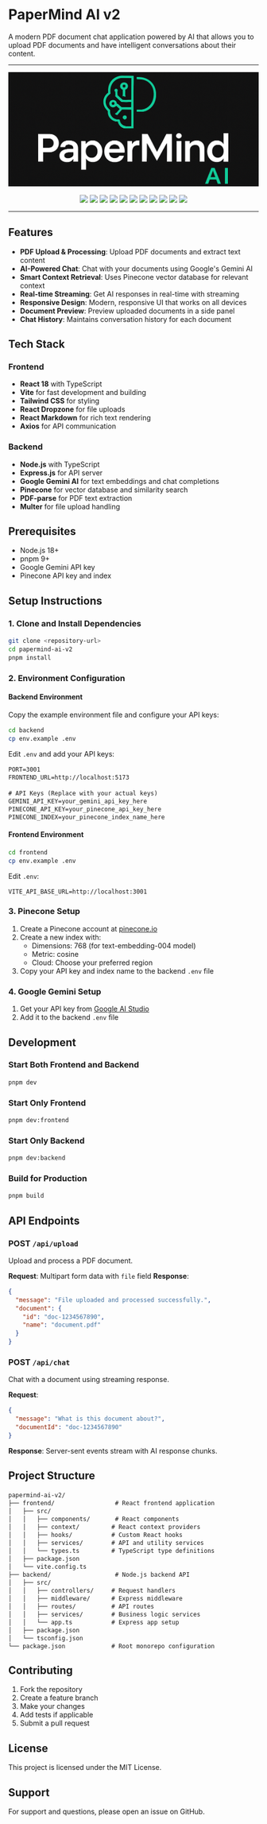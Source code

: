 
# PaperMind AI v2

A modern PDF document chat application powered by AI that allows you to upload PDF documents and have intelligent conversations about their content.

---
<p align="center">
  <img src="assets/PapermindAI.png" alt="PaperMind AI" />
</p>
<p align= 'center'>
  
<img src="https://img.shields.io/badge/Powered%20By-LangChain-blueviolet?style=for-the-badge&logo=LangChain&logoColor=white" />
<img src="https://img.shields.io/badge/Vector%20Store-FAISS-blue?style=for-the-badge" />
<img src="https://img.shields.io/badge/Frontend-React/TypeScript-orange?style=for-the-badge&logo=react&logoColor=61DAFB" />
<img src="https://img.shields.io/badge/Backend-FastAPI-teal?style=for-the-badge&logo=fastapi" />
<img src="https://img.shields.io/badge/License-MIT-informational?style=for-the-badge" />
<img src="https://img.shields.io/badge/Container-Docker-2496ED?style=for-the-badge&logo=docker&logoColor=white" />
<img src="https://img.shields.io/badge/Python-3.10+-blue?style=for-the-badge&logo=python" />
<img src="https://img.shields.io/badge/Runtime-Node.js-green?style=for-the-badge&logo=node.js&logoColor=339933" />
<img src="https://img.shields.io/badge/Package%20Manager-npm-CB3837?style=for-the-badge&logo=npm&logoColor=white" />
<img src="https://img.shields.io/badge/Shell-Bash-4EAA25?style=for-the-badge&logo=gnu-bash&logoColor=white" />
<img src="https://img.shields.io/badge/Deploy-Render-46E3B7?style=for-the-badge&logo=render&logoColor=white" />

---
## Features

- **PDF Upload & Processing**: Upload PDF documents and extract text content
- **AI-Powered Chat**: Chat with your documents using Google's Gemini AI
- **Smart Context Retrieval**: Uses Pinecone vector database for relevant context
- **Real-time Streaming**: Get AI responses in real-time with streaming
- **Responsive Design**: Modern, responsive UI that works on all devices
- **Document Preview**: Preview uploaded documents in a side panel
- **Chat History**: Maintains conversation history for each document

## Tech Stack

### Frontend
- **React 18** with TypeScript
- **Vite** for fast development and building
- **Tailwind CSS** for styling
- **React Dropzone** for file uploads
- **React Markdown** for rich text rendering
- **Axios** for API communication

### Backend
- **Node.js** with TypeScript
- **Express.js** for API server
- **Google Gemini AI** for text embeddings and chat completions
- **Pinecone** for vector database and similarity search
- **PDF-parse** for PDF text extraction
- **Multer** for file upload handling

## Prerequisites

- Node.js 18+ 
- pnpm 9+
- Google Gemini API key
- Pinecone API key and index

## Setup Instructions

### 1. Clone and Install Dependencies

```bash
git clone <repository-url>
cd papermind-ai-v2
pnpm install
```

### 2. Environment Configuration

#### Backend Environment
Copy the example environment file and configure your API keys:

```bash
cd backend
cp env.example .env
```

Edit `.env` and add your API keys:
```env
PORT=3001
FRONTEND_URL=http://localhost:5173

# API Keys (Replace with your actual keys)
GEMINI_API_KEY=your_gemini_api_key_here
PINECONE_API_KEY=your_pinecone_api_key_here
PINECONE_INDEX=your_pinecone_index_name_here
```

#### Frontend Environment
```bash
cd frontend
cp env.example .env
```

Edit `.env`:
```env
VITE_API_BASE_URL=http://localhost:3001
```

### 3. Pinecone Setup

1. Create a Pinecone account at [pinecone.io](https://pinecone.io)
2. Create a new index with:
   - Dimensions: 768 (for text-embedding-004 model)
   - Metric: cosine
   - Cloud: Choose your preferred region
3. Copy your API key and index name to the backend `.env` file

### 4. Google Gemini Setup

1. Get your API key from [Google AI Studio](https://makersuite.google.com/app/apikey)
2. Add it to the backend `.env` file

## Development

### Start Both Frontend and Backend
```bash
pnpm dev
```

### Start Only Frontend
```bash
pnpm dev:frontend
```

### Start Only Backend
```bash
pnpm dev:backend
```

### Build for Production
```bash
pnpm build
```

## API Endpoints

### POST `/api/upload`
Upload and process a PDF document.

**Request**: Multipart form data with `file` field
**Response**: 
```json
{
  "message": "File uploaded and processed successfully.",
  "document": {
    "id": "doc-1234567890",
    "name": "document.pdf"
  }
}
```

### POST `/api/chat`
Chat with a document using streaming response.

**Request**:
```json
{
  "message": "What is this document about?",
  "documentId": "doc-1234567890"
}
```

**Response**: Server-sent events stream with AI response chunks.

## Project Structure

```
papermind-ai-v2/
├── frontend/                 # React frontend application
│   ├── src/
│   │   ├── components/       # React components
│   │   ├── context/         # React context providers
│   │   ├── hooks/           # Custom React hooks
│   │   ├── services/        # API and utility services
│   │   └── types.ts         # TypeScript type definitions
│   ├── package.json
│   └── vite.config.ts
├── backend/                  # Node.js backend API
│   ├── src/
│   │   ├── controllers/     # Request handlers
│   │   ├── middleware/      # Express middleware
│   │   ├── routes/          # API routes
│   │   ├── services/        # Business logic services
│   │   └── app.ts           # Express app setup
│   ├── package.json
│   └── tsconfig.json
└── package.json             # Root monorepo configuration
```

## Contributing

1. Fork the repository
2. Create a feature branch
3. Make your changes
4. Add tests if applicable
5. Submit a pull request

## License

This project is licensed under the MIT License.

## Support

For support and questions, please open an issue on GitHub.
